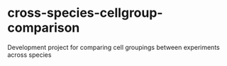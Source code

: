 # cross-species-cellgroup-comparison
Development project for comparing cell groupings between experiments across species

